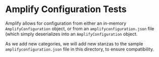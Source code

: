 # Amplify Configuration Tests

Amplify allows for configuration from either an in-memory `AmplifyConfiguration` object, or from an `amplifyconfiguration.json` file (which simply deserializes
into an `AmplifyConfiguration` object.

As we add new categories, we will add new stanzas to the sample `amplifyconfiguration.json` file in this directory, to ensure compatibility.
